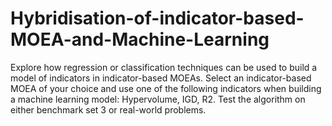 # Hybridisation-of-indicator-based-MOEA-and-Machine-Learning
 Explore how regression or classification techniques can be used to build a model of indicators in indicator-based MOEAs. Select an indicator-based MOEA of your choice and use one of the following indicators when building a machine learning model: Hypervolume, IGD, R2. Test the algorithm on either benchmark set 3 or real-world problems.
